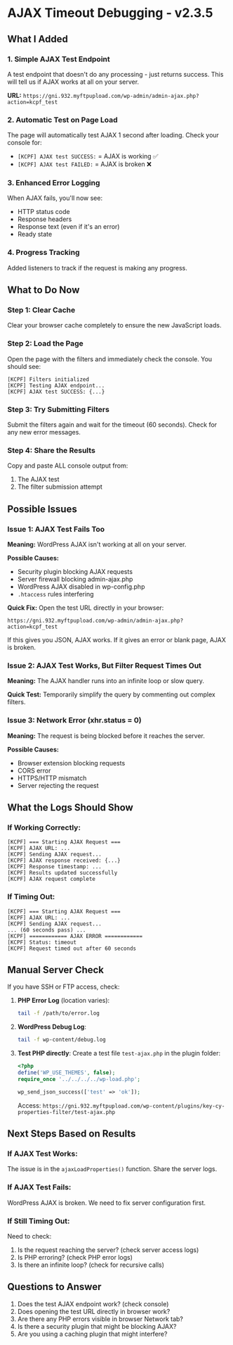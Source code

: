 # AJAX Timeout Debugging - v2.3.5

## What I Added

### 1. Simple AJAX Test Endpoint

A test endpoint that doesn't do any processing - just returns success. This will tell us if AJAX works at all on your server.

**URL:** `https://gni.932.myftpupload.com/wp-admin/admin-ajax.php?action=kcpf_test`

### 2. Automatic Test on Page Load

The page will automatically test AJAX 1 second after loading. Check your console for:

- `[KCPF] AJAX test SUCCESS:` = AJAX is working ✅
- `[KCPF] AJAX test FAILED:` = AJAX is broken ❌

### 3. Enhanced Error Logging

When AJAX fails, you'll now see:

- HTTP status code
- Response headers
- Response text (even if it's an error)
- Ready state

### 4. Progress Tracking

Added listeners to track if the request is making any progress.

## What to Do Now

### Step 1: Clear Cache

Clear your browser cache completely to ensure the new JavaScript loads.

### Step 2: Load the Page

Open the page with the filters and immediately check the console. You should see:

```
[KCPF] Filters initialized
[KCPF] Testing AJAX endpoint...
[KCPF] AJAX test SUCCESS: {...}
```

### Step 3: Try Submitting Filters

Submit the filters again and wait for the timeout (60 seconds). Check for any new error messages.

### Step 4: Share the Results

Copy and paste ALL console output from:

1. The AJAX test
2. The filter submission attempt

## Possible Issues

### Issue 1: AJAX Test Fails Too

**Meaning:** WordPress AJAX isn't working at all on your server.

**Possible Causes:**

- Security plugin blocking AJAX requests
- Server firewall blocking admin-ajax.php
- WordPress AJAX disabled in wp-config.php
- `.htaccess` rules interfering

**Quick Fix:** Open the test URL directly in your browser:

```
https://gni.932.myftpupload.com/wp-admin/admin-ajax.php?action=kcpf_test
```

If this gives you JSON, AJAX works. If it gives an error or blank page, AJAX is broken.

### Issue 2: AJAX Test Works, But Filter Request Times Out

**Meaning:** The AJAX handler runs into an infinite loop or slow query.

**Quick Test:** Temporarily simplify the query by commenting out complex filters.

### Issue 3: Network Error (xhr.status = 0)

**Meaning:** The request is being blocked before it reaches the server.

**Possible Causes:**

- Browser extension blocking requests
- CORS error
- HTTPS/HTTP mismatch
- Server rejecting the request

## What the Logs Should Show

### If Working Correctly:

```
[KCPF] === Starting AJAX Request ===
[KCPF] AJAX URL: ...
[KCPF] Sending AJAX request...
[KCPF] AJAX response received: {...}
[KCPF] Response timestamp: ...
[KCPF] Results updated successfully
[KCPF] AJAX request complete
```

### If Timing Out:

```
[KCPF] === Starting AJAX Request ===
[KCPF] AJAX URL: ...
[KCPF] Sending AJAX request...
... (60 seconds pass) ...
[KCPF] ============ AJAX ERROR ============
[KCPF] Status: timeout
[KCPF] Request timed out after 60 seconds
```

## Manual Server Check

If you have SSH or FTP access, check:

1. **PHP Error Log** (location varies):

   ```bash
   tail -f /path/to/error.log
   ```

2. **WordPress Debug Log**:

   ```bash
   tail -f wp-content/debug.log
   ```

3. **Test PHP directly**:
   Create a test file `test-ajax.php` in the plugin folder:

   ```php
   <?php
   define('WP_USE_THEMES', false);
   require_once '../../../../wp-load.php';

   wp_send_json_success(['test' => 'ok']);
   ```

   Access: `https://gni.932.myftpupload.com/wp-content/plugins/key-cy-properties-filter/test-ajax.php`

## Next Steps Based on Results

### If AJAX Test Works:

The issue is in the `ajaxLoadProperties()` function. Share the server logs.

### If AJAX Test Fails:

WordPress AJAX is broken. We need to fix server configuration first.

### If Still Timing Out:

Need to check:

1. Is the request reaching the server? (check server access logs)
2. Is PHP erroring? (check PHP error logs)
3. Is there an infinite loop? (check for recursive calls)

## Questions to Answer

1. Does the test AJAX endpoint work? (check console)
2. Does opening the test URL directly in browser work?
3. Are there any PHP errors visible in browser Network tab?
4. Is there a security plugin that might be blocking AJAX?
5. Are you using a caching plugin that might interfere?

